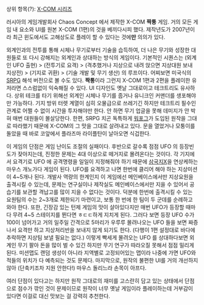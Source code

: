 상위 항목(?): [X-COM 시리즈](X-COM%20%EC%8B%9C%EB%A6%AC%EC%A6%88.md)

러시아의 게임개발회사 Chaos Concept 에서 제작한 X-COM **짝퉁** 게임. 거의 모든 게임 내 요소와 UI를 원본 X-COM
(1편)의 것을 베끼다시피 했다. 제작년도가 2007년이라 최근 윈도에서도 고해상도로 플레이 할 수 있다는 것에**만** 의의가 있다.

외계인과의 전투를 통해 시체나 무기로부터 기술을 습득하여, 더 나은 무기와 성장한 대원들로 또 다시 강해지는 외계인과 상대하는 방식의
게임이다. 기본적인 시퀀스는 (외계인 UFO 출현) > (전투기로 요격) > (격추했거나 지상으로 내려 앉으면 지상대원 보내 지상전) >
(기지로 귀환) > (기술 개발 및 무기 생산) 의 루프이다. 어찌보면 미국식의 [SRPG](SRPG.md) 해석 버전으로 볼 수도
있다. **짝퉁**이라 그런지 X-COM 1편과 2편을 플레이한 유저라면 스스럼없이 익숙해질 수 있다. UI 디자인도 옛날 그대로이고
테크트리도 유사하다. 상위 테크를 타기 위해선 외계인 시체나 무기를 줍거나 유니크인 커맨더를 생포해야만 가능하다. 기지 방위 터렛 계열이
심히 오물급으로 쓰레기긴 하지만 테크트리 필수인 관계로 어쩔 수 없이 시간을 투자해야만 한다. 안 하면 무기 업글을 못해 데미지가 안 박혀
매번 대원들이 몰살당한다. 한편, SRPG 치곤 독특하게 [워포그](%EC%9B%8C%ED%8F%AC%EA%B7%B8.md)가 도입된
원작을 그대로 따라했기 때문에 X-COM의 그 맛을 그대로 살려내고 있다. 문을 열었거나 모퉁이를 돌았을 때 바로 코앞에서 플라즈마
라이플탄이 날아오면 식겁한다.

이 게임의 단점은 게임 난이도 조절의 실패이다. 후반으로 갈수록 점점 UFO 의 등장빈도가 잦아지는데, 진정한 문제는 4대 이상으로 떼거지로
몰려온다는 것이다. 각 기지에서 요격기로 UFO 에 공격명령을 일일이 지정해줘야 하기 때문에 [삼국지X](%EC%82%BC%EA%B5%AD%EC%A7%80%20X.md)을 연상케하는 마우스 개노가다 게임이 된다. UFO를 요격하고 나면
한번에 클리어 해야 하는 지상미션이 4~5개나 된다. 개발사 역량의 한계인지 이 게임에선 메인베이스에서만 지상요원을 출격시킬 수 있는데,
문제는 연구실이나 제작실도 메인베이스에서만 지을 수 있어서 공습기를 보관할 격납고를 많이 지을 수 없다는 것이다. 덕분에 한번에 출격시킬 수
있는 요원팀의 수는 2~3개로 제한되기 마련이고, 보통 한 번에 한 팀이 두 군데를 순례하고 와야 한다. 또한, 긴장감 있는 턴제 게임의
맛이 살아있다지만 매번 UFO가 등장할 때마다 무려 4~5 스테이지를 뛴다면 ㅎㄷㄷ하게 지치게 된다. 그러다 보면 등장 UFO 수가 100이
넘어가고 거의 일주일 간격으로 5마리가 우루루 몰려나오는 UFO 들을 보면 짜증나서 요격만 하고 지상처리반을 보내지 않게 되기도 한다.
(다행이 1편 설정대로 바다에 추락하면 지상팀 보낼 필요는 없다.) 이렇게 빡세게 몰려오는 UFO 를 상대하다보면 외계인 무기 팔아 돈을
많이 벌 수 있긴 하지만 무기 연구가 따라오질 못해서 점점 밀리게 된다. 미션맵도 랜덤 생성이 아니라 지역별로 고정되어있는 맵이라 나중에
가면 UFO와 적들의 위치가 다 예측되는 것도 문제다. 마지막으로, 원작의 불편한 UI를 거의 개선하지 않아 (단축키조차 지원 안한다!)
마우스 돌리느라 손목이 아프다.

여러 단점이 있다고는 하지만 원작 그대로의 재미를 고스란히 담고 있는 상태에서 단점으로 점수가 깎인 것이 문제이므로 원작이 너무 옛날
게임이라 플레이하는데 거부감이 있다면 이걸로 대신 맛보는 걸 강력히 추천한다.

